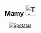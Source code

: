 <div align="center">

## Mamy <!-- --> <img src="https://cultofthepartyparrot.com/flags/hd/turkeyparrot.gif" alt="Türk parrot" width="35" height="35">


[![Spotatus](https://spotatus.vercel.app/api/31ktsppspw4awepeisezbmrqia6m)](https://open.spotify.com/user/31ktsppspw4awepeisezbmrqia6m?si=0367b1c1fa3049e4)

</div>
